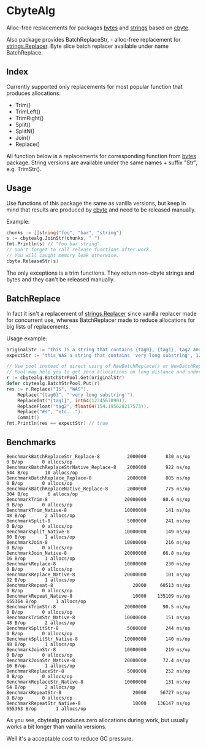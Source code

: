 # CbyteAlg

Alloc-free replacements for packages [bytes](https://golang.org/pkg/bytes) and
[strings](https://golang.org/pkg/strings) based on [cbyte](https://github.com/koykov/cbyte).

Also package provides BatchReplaceStr, - alloc-free replacement for [strings.Replacer](https://golang.org/pkg/strings/#Replacer).
Byte slice batch replacer available under name BatchReplace.

## Index

Currently supported only replacements for most popular function that produces
allocations:
* Trim()
* TrimLeft()
* TrimRight()
* Split()
* SplitN()
* Join()
* Replace()

All function below is a replacements for corresponding function from [bytes](https://golang.org/pkg/bytes) package.
String versions are available under the same names + suffix "Str", e.g. TrimStr().

## Usage

Use functions of this package the same as vanilla versions, but keep in mind that results are produced by
[cbyte](https://github.com/koykov/cbyte) and need to be released manually.

Example:
```go
chunks := []string{"foo", "bar", "string"}
s := cbytealg.JoinStr(chunks, " ")
fmt.Println(s) // "foo bar string"
// Don't forget to call release functions after work.
// You will caught memory leak otherwise.
cbyte.ReleaseStr(s)
``` 

The only exceptions is a trim functions. They return non-cbyte strings and bytes and they can't be released manually. 

## BatchReplace

In fact it isn't a replacement of [strings.Replacer](https://golang.org/pkg/strings/#Replacer) since vanilla replacer
made for concurrent use, whereas BatchReplacer made to reduce allocations for big lists of replacements.

Usage example:

```go
originalStr := "this IS a string that contains {tag0}, {tag1}, tag2 and #s"
expectStr := "this WAS a string that contains 'very long substring', 1234567890, 154.195628217573 and etc..."

// Use pool instead of direct using of NewBatchReplace() or NewBatchReplaceStr().
// Pool may help you to get zero allocations on long distance and under high load.
r := cbytealg.BatchStrPool.Get(originalStr)
defer cbytealg.BatchStrPool.Put(r)
res := r.Replace("IS", "WAS").
    Replace("{tag0}", "'very long substring'").
    ReplaceInt("{tag1}", int64(1234567890)).
    ReplaceFloat("tag2", float64(154.195628217573)).
    Replace("#s", "etc...").
    Commit()
fmt.Println(res == expectStr) // true
```

## Benchmarks

```
BenchmarkBatchReplaceStr_Replace-8          2000000       830 ns/op       0 B/op       0 allocs/op
BenchmarkBatchReplaceStrNative_Replace-8    2000000       922 ns/op     544 B/op      10 allocs/op
BenchmarkBatchReplace_Replace-8             2000000       805 ns/op       0 B/op       0 allocs/op
BenchmarkBatchReplaceNative_Replace-8       2000000       775 ns/op     304 B/op       6 allocs/op
BenchmarkTrim-8                            20000000      80.6 ns/op       0 B/op       0 allocs/op
BenchmarkTrim_Native-8                     10000000       141 ns/op      48 B/op       2 allocs/op
BenchmarkSplit-8                            5000000       241 ns/op       0 B/op       0 allocs/op
BenchmarkSplit_Native-8                    10000000       149 ns/op      80 B/op       1 allocs/op
BenchmarkJoin-8                            10000000       216 ns/op       0 B/op       0 allocs/op
BenchmarkJoin_Native-8                     20000000      66.8 ns/op      16 B/op       1 allocs/op
BenchmarkReplace-8                         10000000       230 ns/op       0 B/op       0 allocs/op
BenchmarkReplace_Native-8                  20000000       101 ns/op      32 B/op       1 allocs/op
BenchmarkRepeat-8                             20000     60513 ns/op       0 B/op       0 allocs/op
BenchmarkRepeat_Native-8                      10000    135109 ns/op  655364 B/op       1 allocs/op
BenchmarkTrimStr-8                         20000000      90.5 ns/op       0 B/op       0 allocs/op
BenchmarkTrimStr_Native-8                  10000000       151 ns/op      48 B/op       2 allocs/op
BenchmarkSplitStr-8                         5000000       244 ns/op       0 B/op       0 allocs/op
BenchmarkSplitStr_Native-8                 10000000       140 ns/op      48 B/op       1 allocs/op
BenchmarkJoinStr-8                         10000000       219 ns/op       0 B/op       0 allocs/op
BenchmarkJoinStr_Native-8                  20000000      72.4 ns/op      16 B/op       1 allocs/op
BenchmarkReplaceStr-8                       5000000       252 ns/op       0 B/op       0 allocs/op
BenchmarkReplaceStr_Native-8               10000000       131 ns/op      64 B/op       2 allocs/op
BenchmarkRepeatStr-8                          20000     56727 ns/op       0 B/op       0 allocs/op
BenchmarkRepeatStr_Native-8                   10000    136147 ns/op  655363 B/op       1 allocs/op
```

As you see, cbytealg produces zero allocations during work, but usually works a bit longer than vanilla versions.

Well it's a acceptable cost to reduce GC pressure.
